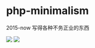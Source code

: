 # php-minimalism

2015-now 写得各种不务正业的东西

<img src="https://cdn.rawgit.com/lkzhao/Hero/ebb3f2c/Resources/features2.svg"/>

<img src="https://cdn.rawgit.com/goghcrow/php-minimalism/master/test.svg"/>
